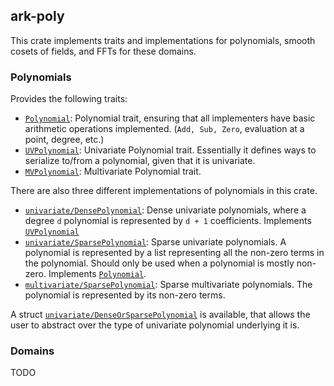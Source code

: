 ## ark-poly

This crate implements traits and implementations for polynomials, smooth cosets of fields, and FFTs for these domains.

### Polynomials

Provides the following traits:

- [`Polynomial`](https://github.com/arkworks-rs/algebra/blob/master/poly/src/polynomial/mod.rs#L16):
Polynomial trait, ensuring that all implementers have basic arithmetic operations implemented.
(`Add, Sub, Zero`, evaluation at a point, degree, etc.)
- [`UVPolynomial`](https://github.com/arkworks-rs/algebra/blob/master/poly/src/polynomial/mod.rs#L41):
Univariate Polynomial trait.
Essentially it defines ways to serialize to/from a polynomial, given that it is univariate.
- [`MVPolynomial`](https://github.com/arkworks-rs/algebra/blob/master/poly/src/polynomial/mod.rs#L59):
Multivariate Polynomial trait.

There are also three different implementations of polynomials in this crate.

- [`univariate/DensePolynomial`](https://github.com/arkworks-rs/algebra/blob/master/poly/src/polynomial/univariate/dense.rs#L22):
Dense univariate polynomials, where a degree `d` polynomial is represented by `d + 1` coefficients.
Implements [`UVPolynomial`](https://github.com/arkworks-rs/algebra/blob/master/poly/src/polynomial/mod.rs#L41)
- [`univariate/SparsePolynomial`](https://github.com/arkworks-rs/algebra/blob/master/poly/src/polynomial/univariate/sparse.rs#L15): Sparse univariate polynomials.
A polynomial is represented by a list representing all the non-zero terms in the polynomial.
Should only be used when a polynomial is mostly non-zero.
Implements [`Polynomial`](https://github.com/arkworks-rs/algebra/blob/master/poly/src/polynomial/mod.rs#L16).
- [`multivariate/SparsePolynomial`](https://github.com/arkworks-rs/algebra/blob/master/poly/src/polynomial/multivariate/sparse.rs#L21):
Sparse multivariate polynomials.
The polynomial is represented by its non-zero terms.

A struct [`univariate/DenseOrSparsePolynomial`](https://github.com/arkworks-rs/algebra/blob/master/poly/src/polynomial/univariate/mod.rs#L16) is available,
that allows the user to abstract over the type of univariate polynomial underlying it is.

### Domains

TODO